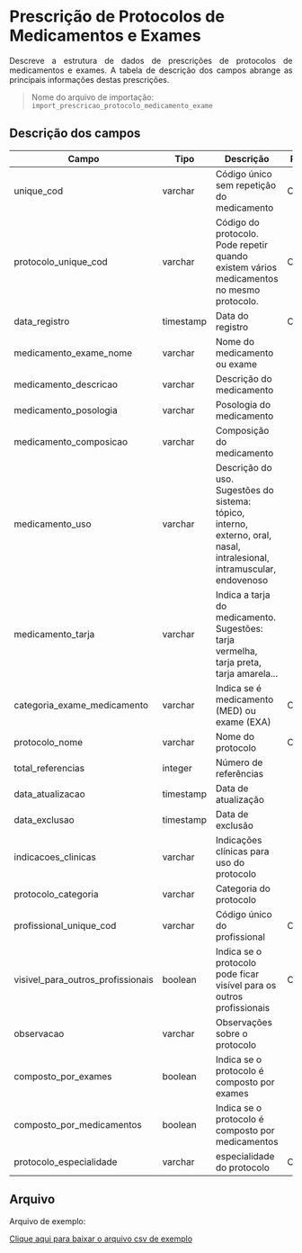 # Prescrição de Protocolos de Medicamentos e Exames
<p align="justify"> 
Descreve a estrutura de dados de prescrições de protocolos de medicamentos e exames. A tabela de descrição dos campos abrange as principais informações destas prescrições.
 </p>

> Nome do arquivo de importação: `import_prescricao_protocolo_medicamento_exame`


## Descrição dos campos

| Campo                       | Tipo      | Descrição                                                                  | Restrição       |
|-----------------------------|-----------|----------------------------------------------------------------------------|-----------------|
| unique_cod                 | varchar     | Código único sem repetição do medicamento                     |     Obrigatório            |
| protocolo_unique_cod | varchar     | Código do protocolo. Pode repetir quando existem vários medicamentos no mesmo protocolo.                         |      Obrigatório           |
| data_registro          | timestamp     |   Data do registro                |   Obrigatório              |
| medicamento_exame_nome     | varchar   | Nome do medicamento ou exame  |               |
| medicamento_descricao     | varchar   | Descrição do medicamento                              |                 |
| medicamento_posologia     | varchar   | Posologia do medicamento                            |                |
| medicamento_composicao     |  varchar  | Composição do medicamento                     |                |
| medicamento_uso     |  varchar |  Descrição do uso. Sugestões do sistema: tópico, interno, externo, oral, nasal, intralesional, intramuscular, endovenoso               |               |
| medicamento_tarja     |  varchar  | Indica a tarja do medicamento. Sugestões: tarja vermelha, tarja preta, tarja amarela...                      |               |
| categoria_exame_medicamento     |  varchar  | Indica se é medicamento (MED) ou exame (EXA)                | Obrigatório|
| protocolo_nome     |  varchar  | Nome do protocolo| Obrigatório|
| total_referencias     |  integer  |Número de referências| |
| data_atualizacao     |  timestamp  |Data de atualização| |
| data_exclusao     |  timestamp  |Data de exclusão| |
| indicacoes_clinicas     |  varchar  |Indicações clínicas para uso do protocolo| |
| protocolo_categoria     |  varchar  |Categoria do protocolo| |
| profissional_unique_cod     |  varchar  | Código único do profissional| Obrigatório |
| visivel_para_outros_profissionais     |  boolean  |Indica se o protocolo pode ficar visível para os outros profissionais| Obrigatório |
| observacao     |  varchar  | Observações sobre o protocolo| |
| composto_por_exames     |  boolean  | Indica se o protocolo é composto por exames| |
| composto_por_medicamentos     |  boolean  | Indica se o protocolo é composto por medicamentos| |
| protocolo_especialidade     |  varchar  | especialidade do protocolo| Obrigatório |



## Arquivo
<p align="justify">Arquivo de exemplo:</p>

[Clique aqui para baixar o arquivo csv de exemplo](arquivos_exemplos/prescricao_protocolo_medicamento_exame.csv ':ignore')



